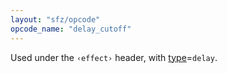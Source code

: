 ```yaml
---
layout: "sfz/opcode"
opcode_name: "delay_cutoff"
---
```

Used under the `‹effect›` header, with [type]=`delay`.


[type]: type#delay
